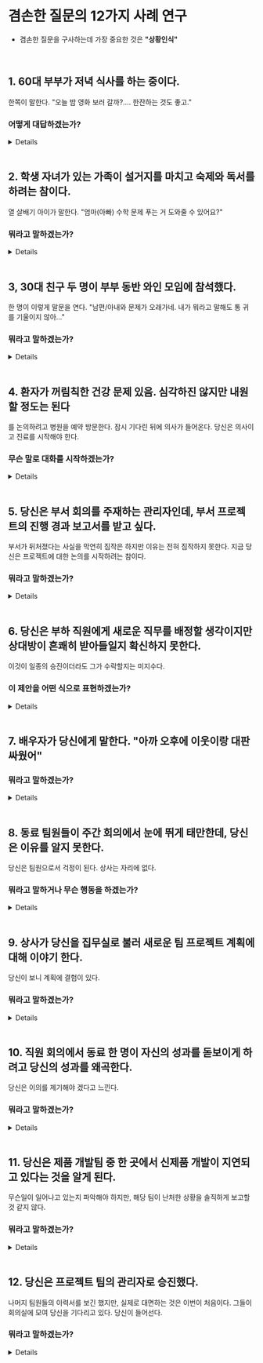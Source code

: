# 겸손한 질문의 12가지 사례 연구

- 겸손한 질문을 구사하는데 가장 중요한 것은 **"상황인식"**

<br />

## 1. 60대 부부가 저녁 식사를 하는 중이다.

한쪽이 말한다. "오늘 밤 영화 보러 갈까?.... 한잔하는 것도 좋고."

### 어떻게 대답하겠는가?

<details>

- 여보가 바람 좀 쐬고 싶은가봐. 미안한데 할 일이 있어. 다음에 가자.. (단언적)
- 좋지 나도 가고 싶어 그런데 왜 영화가 보고 싶은거야? (진단적 질문 - 상황파악)
- 물론이지. 어디보자 뭘하고 싶어? 영화야? 나들이야? 아니면 다른걸 하고 싶은거야? (겸손한 질문 - 현재 벌어지고 있는 일의 진실에 접근)

</details>

<br />

## 2. 학생 자녀가 있는 가족이 설거지를 마치고 숙제와 독서를 하려는 참이다.

열 살배기 아이가 말한다. "엄마(아빠) 수학 문제 푸는 거 도와줄 수 있어요?"

### 뭐라고 말하겠는가?

<details>

- 문제 좀 볼까? 좋았어! 어떻게 푸는지 시범을 보여줄게! (단언 반응)
- 좀 있다 얘기 좈 할까? (겸손한 질문 - 현재 벌어지는 일의 진실에 접근 - 정말로 수학문제 때문일까?)
- 오늘도야? 나누기 문제가 정말 어려운가 보구나. 까다롭지만 일단 이해하고 나면 재밌어진단다 (단도직입적 질문과 내용 유혹)

</details>

<br />

## 3, 30대 친구 두 명이 부부 동반 와인 모임에 참석했다.

한 명이 이렇게 말문을 연다. "남편/아내와 문제가 오래가네. 내가 뭐라고 말해도 통 귀를 기울이지 않아..."

### 뭐라고 말하겠는가?

<details>

- 저런 속상하겠다. 무슨 일인지 자세히 얘기해 줄 수 있어? (겸손한 질문과 공감 - 현재 일어나는 일의 진실에 접근)
- 지금 이 얘기를 하고 싶으 거 맞아? (절차 지향적 질문 - 두 사람은 다 이 문제를 파고들 준비가 되었는가?)
- 네 감정에 대해 직접 얘기해 봣어? (단도직입적 질문 - 암묵적 단언과 상대방이 청하지 않은 암묵적 충고)
- 내가 데려올게. 네가 어떻게 느끼는지 그 사람에게 알려줘. 이런 것은 직접 말해야해 (직설적 단언 반응)

</details>

<br />

## 4. 환자가 꺼림칙한 건강 문제 있음. 심각하진 않지만 내원할 정도는 된다

를 논의하려고 병원을 예약 방문한다. 잠시 기다린 뒤에 의사가 들어온다. 당신은 의사이고 진료를 시작해야 한다.

### 무슨 말로 대화를 시작하겠는가?

<details>

- 새로운 증상이나 일정한 변화가 있나요? (진단적 질문)
- 지난번에 알려드린 식단과 운동 처방을 지키셨나요? (단언적 반응)
- 요즘 어떠세요? 무슨 고민거리가 있으신가요? (겸손한 질문 - 현재 벌어지는 일의 진실에 접근)

</details>

<br />

## 5. 당신은 부서 회의를 주재하는 관리자인데, 부서 프로젝트의 진행 경과 보고서를 받고 싶다.

부서가 뒤처졌다는 사실을 막연히 짐작은 하지만 이유는 전혀 짐작하지 못한다. 지금 당신은 프로젝트에 대한 논의를 시작하려는 참이다.

### 뭐라고 말하겠는가?

<details>

- 이 현황판에서 노란색과 빨간색으로 표시한 문제를 모조리 해결해야요. 신속히 해결하지 못하면 체면이 구겨질 거에요. Tim, 당신이 해야 할 일이 있는 것 같은데요 (단언적 반응)
- 진척 보고서를 하나씩 들여다봅시다. Tim, 당신의 현황표를 보니 영업 인력 준비 실태가 '빨간색'이네요. 저 수치를 '초록색'으로 바꿀 계획이 있다면 말해보시겠어요? (팀원 한 명에게 초점을 맞추는 진단적 질문 - 상황파악)
- 다뤄야 할 세부 항목들이 많으닌깐 각자 돌아가면서 핵심 프로젝트 현황을 공유해주셨으면 좋겠어요. (겸손한 질문 - 문제의 원인을 함께 찾을 수 있도록 개인 간 맥락을 만들어내기)

</details>

<br />

## 6. 당신은 부하 직원에게 새로운 직무를 배정할 생각이지만 상대방이 흔쾌히 받아들일지 확신하지 못한다.

이것이 일종의 승진이더라도 그가 수락할지는 미지수다.

### 이 제안을 어떤 식으로 표현하겠는가?

<details>

- 당신을 XYZ 부문에 배치하려고 해요. 매우 확실한 기회일 거예요. 사실상 승진이죠. 저만큼 기대가 크시리라 믿어요! (단언적 반응)
- 당신에게 제안할 새 직책이 있어요. 중요한 인사이동이고 사실상 승진이라는 게 제 생각이에요. XYZ 부문을 맡는 것에 이의가 있나요? (진단적 질문 - 반론탐색)
- 지금 직책이 어떠신가요? 성과가 나오고 있나요? 혹시 다른 업무에 관심이 있을까요? 맡아보고 싶은 직책이 있나요? (겸손한 질문 - 알맞은 자리를 물색하고 부하 직원에게 동기를 부여할 방법 찾기)

</details>

<br />

## 7. 배우자가 당신에게 말한다. "아까 오후에 이웃이랑 대판 싸웠어"

### 뭐라고 말하겠는가?

<details>

- 이번에도 우리 새 울타리가 불만이래? (단언적 반응 - 질문형식)
- 이겼어? (단도직입적 질문)
- 자세히 말해줘.. (겸손한 질문 - 배우자가 사실을 털어놓는 것에 불안해하지 않도록 하기)

</details>

<br />

## 8. 동료 팀원들이 주간 회의에서 눈에 뛰게 태만한데, 당신은 이유를 알지 못한다.

당신은 팀원으로서 걱정이 된다. 상사는 자리에 없다.

### 뭐라고 말하거나 무슨 행동을 하겠는가?

<details>

- 우리가 충분히 열심히 일하지 않는 것 같아요. 힘내자고요! (분명한 단언)
- 요즘 회의에 대해 다들 어떻게 느끼나요? (겸손한 질문 - 속내를 드러내는 것에 대해 불안해하지 않도록 하기)
  - 감정의 발산에 치우쳐 앞으로 잘하겠다는 다짐을 얻어내지 못할 가능성, 생상적 결과를 전혀 거두지 못하는 감정 배출 시간이 있음에 유의
- 우리가 더 열심히 일해야 한다고 생각하는 사람이 저 말고도 있을까요? (진단적 질문)

</details>

<br />

## 9. 상사가 당신을 집무실로 불러 새로운 팀 프로젝트 계획에 대해 이야기 한다.

당신이 보니 계획에 결험이 있다.

### 뭐라고 말하겠는가?

<details>

- 여기에 문제가 좀 있을까 봐 우러스럽군요. 터놓고 얘기 좀 할 수 있을까요? (겸손한 질문 - 자신의 의심을 표명할 기회를 잡기)
- 음. 좋아보이긴 하는데.. (단언 - 권한이 있으면 단언이야 할 수 있지만, 심리적으로 안전한 방법은 아니다)
- 잘 모르겠네요. 나머지 팀원들은 뭐라하던가요? (진단적 질문 - 안전한 토대 위에서)

</details>

<br />

## 10. 직원 회의에서 동료 한 명이 자신의 성과를 돋보이게 하려고 당신의 성과를 왜곡한다.

당신은 이의를 제기해야 겠다고 느낀다.

### 뭐라고 말하겠는가?

<details>

- (동료와 일대일 면담에서) 뭐 하시는거에요? 그 발표가 제게 얼마나 타격을 입힐지 몰라요? 당ㅅ니이 그런 식으로 프레젠테이션하면 조마조마 해요. 이 상황을 어떻게 해소 할 수 있을까요? (절차 지향적 질문 - 자신의 감정을 인정하고 드러내기)
- (팀 회의에서 동료를 향해) 저는 자료가 부정확하다고 생각하지 않아요. 그 정보를 어디서 얻었죠? 제가 아는 것과는 다른데요. 검증 하셨나요? (단도직입적 질문 - 언쟁준비)
- (팀 회의에서) 우리가 어쩌다가 이렇게 됐는지 함께 살펴볼 수 있을까요? (겸손한 질문과 절차 지향적 질문 - 무엇이 문제의 원인인지 함께 찾을 수 있도록 공통의 맥락을 만든다)
- (팀 회의에서 동료를 향해) 당신 자료가 틀렸어요. 당신 실적이 제실적보다 그렇게 좋을 순 없다고요. 똑똑히 말씀드리는데, 당신 실적은 진짜가 아니에요 (단언 반응)

</details>

<br />

## 11. 당신은 제품 개발팀 중 한 곳에서 신제품 개발이 지연되고 있다는 것을 알게 된다.

무슨일이 일어나고 있는지 파악해야 하지만, 해당 팀이 난처한 상황을 솔직하게 보고할 것 같지 않다.

### 뭐라고 말하겠는가?

<details>

- 신제품 사업 중 하나가 지연되고 있다는 느낌이 들어요. 무슨 일이 벌어지는지 알아야겠어요. 부사장에게 제대로 보고할 수 있게요. 정확히 어떤 사정인지 알려주시겠어요? (단도직입적 질문 - 반드시 알아야 한다는 것을 드러내기)
- 좋은 소식이나 나쁜 소식 하나하나보다 중요한 건 우리가 팀으로서 함께 일한다는 거에요. 신제품 사업이 어떻게 되어가고 있는지 확실하게 밝혀지면 부서장에게 보고 할게요 (겸손한 질문 - 현재 벌어지는 일의 진실에 접근하고 어느 정도의 책임 분담을 제시)
- 이 신제품 출시가 늦어지면 우리 임무가 전부 위태로워져요. 반드시 정상 궤도에 올려야 해요 (단언 반응)

</details>

<br />

## 12. 당신은 프로젝트 팀의 관리자로 승진했다.

나머지 팀원들의 이력서를 보긴 했지만, 실제로 대면하는 것은 이번이 처음이다. 그들이 회의실에 모여 당신을 기다리고 있다. 당신이 들어선다.

### 뭐라고 말하겠는가?

<details>

- 안녕하세요. 제 일므은 000 이에요. 이 프로젝트를 맡아 달라는 요청을 받았어요. 여러분의 이력서를 보니 대단한 분들이고 아주 좋은 팀을 꾸렸더군요. 이건 중요한 프로젝트에요. 다들 버겁게 느껴질 거예요. 그래서 말인데 모두 다 힘을 합쳤으면 좋겠어요. 간단하게 자기소개를 하고 업무를 시작합시다 (직설적 단언 - 팀원을 파악하는 데 순수한 관심을 가지는 것은 무의미)
- 안녕하세요. 마침내 여러분 모두를 만나게 되어 기뻐요. 000 이라고 불러주셨으면 좋겠어요. 이 중요한 프로젝트를 여러분들과 함께하게 되어 두근거려요. 왜냐면요. (이류를 설명..) 다들 의기투합할 수 있도록 한 사람씩 돌아가면서 이 프로젝트의 어떤 면이 자신에게 매력적인지 설명하도록 합시다.서로를 알아갈 수 있도록, 원한다면 자신에 대해 무슨 말이든 덧붙여도 좋아요 (복잡한 겸손한 질문 반응 - 자신을 드러내고 타인에게도 스스로를 드러내라고 권유, 사실상 팀원들이 어느 정도까지의 솔직한 표현을 안전하게 느끼는지 시험하는 것이다)
- 안녕하세요. 마침내 여러분 모두를 만나게 되어 기뻐요. 여기서는 제가 신참이닌깐, 감을 잡을 수 있도록 이 팀의 역사에 대해 짧게 말씀해주시겠어요? 어떤 일을 했는지 제가 어떻게 기여할 수 있는지 궁금해요 (순수한 겸손한 질문 - 책임자는 자신의 액점을 분명히 드러내고 있다)

</details>
